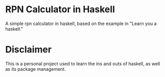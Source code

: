 # RPN Calculator in Haskell

A simple rpn calculator in haskell, based on the example in "Learn you a haskell."

# Disclaimer

This is a personal project used to learn the ins and outs of haskell, as well as its package management.
